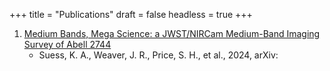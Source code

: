 +++
title = "Publications"
draft = false
headless = true
+++

1. [Medium Bands, Mega Science: a JWST/NIRCam Medium-Band Imaging Survey of Abell 2744]()
    - Suess, K. A., Weaver, J. R., Price, S. H., et al., 
        2024, arXiv:
